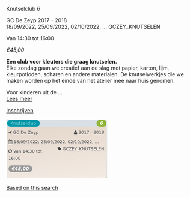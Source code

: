 Knutselclub *6*

GC De Zeyp 2017 - 2018  
18/09/2022, 25/09/2022, 02/10/2022, ... GCZEY\_KNUTSELEN  

Van 14:30 tot 16:00

*€45,00*

  

  

**Een club voor kleuters die graag knutselen.**  
Elke zondag gaan we creatief aan de slag met papier, karton, lijm, kleurpotloden, scharen en andere materialen. De knutselwerkjes die we maken worden op het einde van het atelier mee naar huis genomen.  
  
Voor kinderen uit de ...  
[Lees meer](https://tickets.vgc.be/activity/subscribe/GCZEY_KNUTSELEN)

[Inschrijven](https://tickets.vgc.be/activity/subscribe/GCZEY_KNUTSELEN)

![](80245.png)

[Based on this search](https://tickets.vgc.be/activity/index?&vrijeplaatsen=1&Age%5B%5D=4%2C6&entity=276)